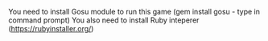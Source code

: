 You need to install Gosu module to run this game (gem install gosu - type in command prompt)
You also need to install Ruby inteperer (https://rubyinstaller.org/)
